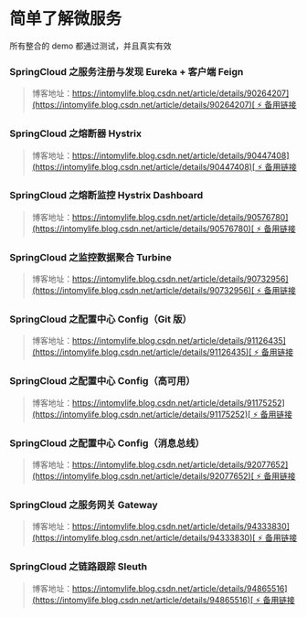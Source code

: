 # 简单了解微服务

所有整合的 demo 都通过测试，并且真实有效
     
### SpringCloud 之服务注册与发现 Eureka + 客户端 Feign
> 博客地址：[https://intomylife.blog.csdn.net/article/details/90264207](https://intomylife.blog.csdn.net/article/details/90264207)[ ⚡ 备用链接](https://blog.csdn.net/qq_41402200/article/details/90264207)

### SpringCloud 之熔断器 Hystrix
> 博客地址：[https://intomylife.blog.csdn.net/article/details/90447408](https://intomylife.blog.csdn.net/article/details/90447408)[ ⚡ 备用链接](https://blog.csdn.net/qq_41402200/article/details/90447408)

### SpringCloud 之熔断监控 Hystrix Dashboard
> 博客地址：[https://intomylife.blog.csdn.net/article/details/90576780](https://intomylife.blog.csdn.net/article/details/90576780)[ ⚡ 备用链接](https://blog.csdn.net/qq_41402200/article/details/90576780)

### SpringCloud 之监控数据聚合 Turbine
> 博客地址：[https://intomylife.blog.csdn.net/article/details/90732956](https://intomylife.blog.csdn.net/article/details/90732956)[ ⚡ 备用链接](https://blog.csdn.net/qq_41402200/article/details/90732956)

### SpringCloud 之配置中心 Config（Git 版）
> 博客地址：[https://intomylife.blog.csdn.net/article/details/91126435](https://intomylife.blog.csdn.net/article/details/91126435)[ ⚡ 备用链接](https://blog.csdn.net/qq_41402200/article/details/91126435)

### SpringCloud 之配置中心 Config（高可用）
> 博客地址：[https://intomylife.blog.csdn.net/article/details/91175252](https://intomylife.blog.csdn.net/article/details/91175252)[ ⚡ 备用链接](https://blog.csdn.net/qq_41402200/article/details/91175252)

### SpringCloud 之配置中心 Config（消息总线）
> 博客地址：[https://intomylife.blog.csdn.net/article/details/92077652](https://intomylife.blog.csdn.net/article/details/92077652)[ ⚡ 备用链接](https://blog.csdn.net/qq_41402200/article/details/92077652)

### SpringCloud 之服务网关 Gateway
> 博客地址：[https://intomylife.blog.csdn.net/article/details/94333830](https://intomylife.blog.csdn.net/article/details/94333830)[ ⚡ 备用链接](https://blog.csdn.net/qq_41402200/article/details/94333830)

### SpringCloud 之链路跟踪 Sleuth
> 博客地址：[https://intomylife.blog.csdn.net/article/details/94865516](https://intomylife.blog.csdn.net/article/details/94865516)[ ⚡ 备用链接](https://blog.csdn.net/qq_41402200/article/details/94865516)

